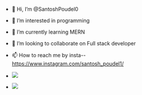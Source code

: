 - 👋 Hi, I’m @SantoshPoudel0
- 👀 I’m interested in programming
- 🌱 I’m currently learning MERN
- 💞️ I’m looking to collaborate on Full stack developer
- 📫 How to reach me by insta--https://www.instagram.com/santosh_poudel1/

- [![](https://visitcount.itsvg.in/api?id=SantoshPoudel0&label=Profile%20Views&icon=5&pretty=false)](https://visitcount.itsvg.in)

- <a href="https://visitcount.itsvg.in">
  <img src="https://visitcount.itsvg.in/api?id=SantoshPoudel0&label=Profile%20Views&icon=5&pretty=false" />
</a>

<!---
SantoshPoudel0/SantoshPoudel0 is a ✨ special ✨ repository because its `README.md` (this file) appears on your GitHub profile.
You can click the Preview link to take a look at your changes.
--->
